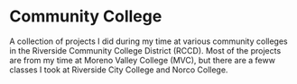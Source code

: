 # Community College 
A collection of projects I did during my time at various community colleges in the Riverside Community College District (RCCD).
Most of the projects are from my time at Moreno Valley College (MVC), but there are a feww classes I took at Riverside City College and Norco College.
